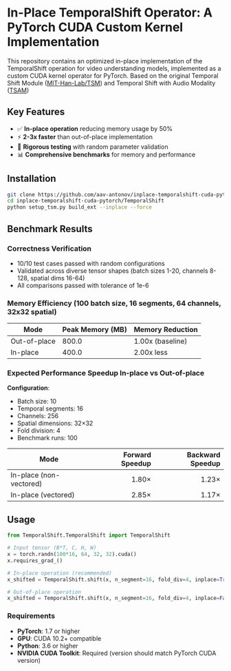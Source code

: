 # In-Place TemporalShift Operator: A PyTorch CUDA Custom Kernel Implementation

This repository contains an optimized in-place implementation of the 
TemporalShift operation for video understanding models, 
implemented as a custom CUDA kernel operator for PyTorch. 
Based on the original Temporal Shift Module ([MIT-Han-Lab/TSM](https://github.com/mit-han-lab/temporal-shift-module)) 
and Temporal Shift with Audio Modality ([TSAM](https://github.com/aav-antonov/TSAM)) 


## Key Features

- ✅ **In-place operation** reducing memory usage by 50%
- ⚡ **2-3x faster** than out-of-place implementation
- 🧪 **Rigorous testing** with random parameter validation
- 📊 **Comprehensive benchmarks** for memory and performance

## Installation

```bash
git clone https://github.com/aav-antonov/inplace-temporalshift-cuda-pytorch.git
cd inplace-temporalshift-cuda-pytorch/TemporalShift
python setup_tsm.py build_ext --inplace --force
```

## Benchmark Results

### Correctness Verification
- 10/10 test cases passed with random configurations
- Validated across diverse tensor shapes (batch sizes 1-20, channels 8-128, spatial dims 16-64)
- All comparisons passed with tolerance of 1e-6

### Memory Efficiency (100 batch size, 16 segments, 64 channels, 32x32 spatial)
| Mode          | Peak Memory (MB) | Memory Reduction |
|---------------|------------------|------------------|
| Out-of-place  | 800.0            | 1.00x (baseline) |
| In-place      | 400.0            | 2.00x less       |



### Expected Performance Speedup In-place vs Out-of-place

**Configuration**:
- Batch size: 10  
- Temporal segments: 16  
- Channels: 256  
- Spatial dimensions: 32×32  
- Fold division: 4  
- Benchmark runs: 100  

| Mode                     | Forward Speedup | Backward Speedup |
|--------------------------|----------------:|-----------------:|
| In-place (non-vectored)  | 1.80×           | 1.23×            |
| In-place (vectored)      | 2.85×           | 1.17×            |

## Usage

```python
from TemporalShift.TemporalShift import TemporalShift

# Input tensor (B*T, C, H, W)
x = torch.randn(100*16, 64, 32, 32).cuda()
x.requires_grad_()

# In-place operation (recommended)
x_shifted = TemporalShift.shift(x, n_segment=16, fold_div=4, inplace=True)

# Out-of-place operation
x_shifted = TemporalShift.shift(x, n_segment=16, fold_div=4, inplace=False)
```

### Requirements

- **PyTorch**: 1.7 or higher
- **GPU**: CUDA 10.2+ compatible
- **Python**: 3.6 or higher
- **NVIDIA CUDA Toolkit**: Required (version should match PyTorch CUDA version)